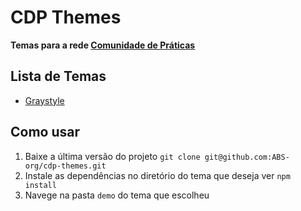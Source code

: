 CDP Themes
====================
**Temas para a rede [Comunidade de Práticas](http://atencaobasica.org.br/)**

## Lista de Temas
- [Graystyle](https://github.com/ABS-org/cdp-themes/tree/master/graystyle)

## Como usar
1. Baixe a última versão do projeto ```git clone git@github.com:ABS-org/cdp-themes.git```
2. Instale as dependências no diretório do tema que deseja ver ```npm install```
3. Navege na pasta ```demo``` do tema que escolheu
